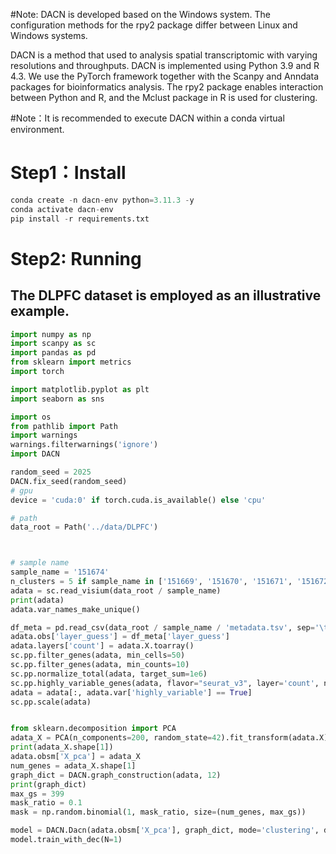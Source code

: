 #Note: DACN is developed based on the Windows system. The configuration methods for the rpy2 package differ between Linux and Windows systems.

DACN is a method that used to analysis spatial transcriptomic with varying resolutions and throughputs. 
DACN is implemented using Python 3.9 and R 4.3. We use the PyTorch framework together with the Scanpy and Anndata packages for bioinformatics analysis. 
The rpy2 package enables interaction between Python and R, and the Mclust package in R is used for clustering.

#Note：It is recommended to execute DACN within a conda virtual environment.

# Step1：Install
```python
conda create -n dacn-env python=3.11.3 -y
conda activate dacn-env
pip install -r requirements.txt
```

# Step2: Running

## The DLPFC dataset is employed as an illustrative example.

```python
import numpy as np
import scanpy as sc
import pandas as pd
from sklearn import metrics
import torch

import matplotlib.pyplot as plt
import seaborn as sns

import os
from pathlib import Path
import warnings
warnings.filterwarnings('ignore')
import DACN

random_seed = 2025
DACN.fix_seed(random_seed)
# gpu
device = 'cuda:0' if torch.cuda.is_available() else 'cpu'

# path
data_root = Path('../data/DLPFC')



# sample name
sample_name = '151674'
n_clusters = 5 if sample_name in ['151669', '151670', '151671', '151672'] else 7
adata = sc.read_visium(data_root / sample_name)
print(adata)
adata.var_names_make_unique()

df_meta = pd.read_csv(data_root / sample_name / 'metadata.tsv', sep='\t')
adata.obs['layer_guess'] = df_meta['layer_guess']
adata.layers['count'] = adata.X.toarray()
sc.pp.filter_genes(adata, min_cells=50)
sc.pp.filter_genes(adata, min_counts=10)
sc.pp.normalize_total(adata, target_sum=1e6)
sc.pp.highly_variable_genes(adata, flavor="seurat_v3", layer='count', n_top_genes=2000)
adata = adata[:, adata.var['highly_variable'] == True]
sc.pp.scale(adata)


from sklearn.decomposition import PCA 
adata_X = PCA(n_components=200, random_state=42).fit_transform(adata.X)
print(adata_X.shape[1])
adata.obsm['X_pca'] = adata_X
num_genes = adata_X.shape[1]
graph_dict = DACN.graph_construction(adata, 12)
print(graph_dict)
max_gs = 399
mask_ratio = 0.1
mask = np.random.binomial(1, mask_ratio, size=(num_genes, max_gs))

model = DACN.Dacn(adata.obsm['X_pca'], graph_dict, mode='clustering', device=device)
model.train_with_dec(N=1)
